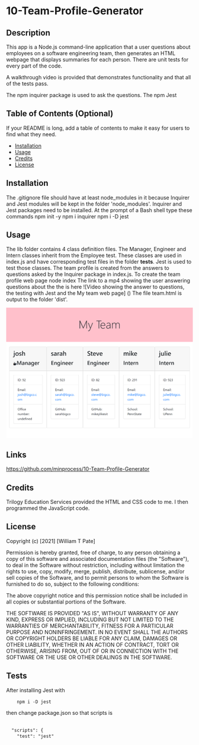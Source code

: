 # 10-Team-Profile-Generator
## Description
This app is a Node.js command-line application that a user questions about employees on a software engineering team, then generates an HTML webpage that displays summaries for each person. There are unit tests for every part of the code.

A walkthrough video is provided that demonstrates functionality and that all of the tests pass.

The npm inquirer package is used to ask the questions. The npm Jest 
## Table of Contents (Optional)
If your README is long, add a table of contents to make it easy for users to find what they need.
- [Installation](#installation)
- [Usage](#usage)
- [Credits](#credits)
- [License](#license)
## Installation
The .gitignore file should have at least node_modules in it because Inquirer and Jest modules will be kept in the folder 'node_modules'.
Inquirer and Jest packages need to be installed. At the prompt of a Bash shell type these commands
npm init -y
npm i inquirer
npm i -D jest

## Usage
The lib folder contains 4 class definition files. The Manager, Engineer and Intern classes inherit from the Employee test. These classes are used in index.js and have corresponding test files in the folder __tests__. Jest is used to test those classes.
The team profile is created from the answers to questions asked by the Inquirer package in index.js. To create the team profile web page
node index
The link to a mp4 showing the user answering questions about the the is here
![Video showing the answer to questions, the testing with Jest and the My team web page] ()
The file team.html is output to the folder 'dist'.

![Web page](./assets/images/screencapture-team.html.png)

## Links
https://github.com/minprocess/10-Team-Profile-Generator

## Credits

Trilogy Education Services provided the HTML and CSS code to me. I then programmed the JavaScript code.

## License

Copyright (c) [2021] [William T Pate]

Permission is hereby granted, free of charge, to any person obtaining a copy
of this software and associated documentation files (the "Software"), to deal
in the Software without restriction, including without limitation the rights
to use, copy, modify, merge, publish, distribute, sublicense, and/or sell
copies of the Software, and to permit persons to whom the Software is
furnished to do so, subject to the following conditions:

The above copyright notice and this permission notice shall be included in all
copies or substantial portions of the Software.

THE SOFTWARE IS PROVIDED "AS IS", WITHOUT WARRANTY OF ANY KIND, EXPRESS OR
IMPLIED, INCLUDING BUT NOT LIMITED TO THE WARRANTIES OF MERCHANTABILITY,
FITNESS FOR A PARTICULAR PURPOSE AND NONINFRINGEMENT. IN NO EVENT SHALL THE
AUTHORS OR COPYRIGHT HOLDERS BE LIABLE FOR ANY CLAIM, DAMAGES OR OTHER
LIABILITY, WHETHER IN AN ACTION OF CONTRACT, TORT OR OTHERWISE, ARISING FROM,
OUT OF OR IN CONNECTION WITH THE SOFTWARE OR THE USE OR OTHER DEALINGS IN THE
SOFTWARE.


## Tests
After installing Jest with <br>
```
    npm i -D jest
```
then change package.json so that scripts is 
```

  "scripts": {
    "test": "jest"
```
